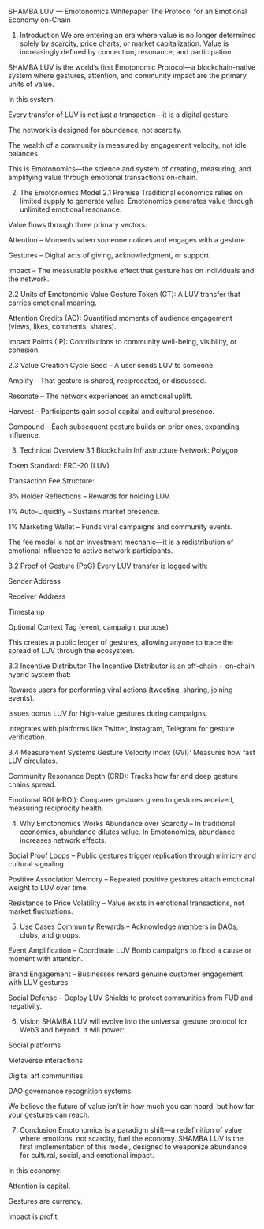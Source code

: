 SHAMBA LUV — Emotonomics Whitepaper
The Protocol for an Emotional Economy on-Chain

1. Introduction
We are entering an era where value is no longer determined solely by scarcity, price charts, or market capitalization.
Value is increasingly defined by connection, resonance, and participation.

SHAMBA LUV is the world’s first Emotonomic Protocol—a blockchain-native system where gestures, attention, and community impact are the primary units of value.

In this system:

Every transfer of LUV is not just a transaction—it is a digital gesture.

The network is designed for abundance, not scarcity.

The wealth of a community is measured by engagement velocity, not idle balances.

This is Emotonomics—the science and system of creating, measuring, and amplifying value through emotional transactions on-chain.

2. The Emotonomics Model
2.1 Premise
Traditional economics relies on limited supply to generate value.
Emotonomics generates value through unlimited emotional resonance.

Value flows through three primary vectors:

Attention – Moments when someone notices and engages with a gesture.

Gestures – Digital acts of giving, acknowledgment, or support.

Impact – The measurable positive effect that gesture has on individuals and the network.

2.2 Units of Emotonomic Value
Gesture Token (GT): A LUV transfer that carries emotional meaning.

Attention Credits (AC): Quantified moments of audience engagement (views, likes, comments, shares).

Impact Points (IP): Contributions to community well-being, visibility, or cohesion.

2.3 Value Creation Cycle
Seed – A user sends LUV to someone.

Amplify – That gesture is shared, reciprocated, or discussed.

Resonate – The network experiences an emotional uplift.

Harvest – Participants gain social capital and cultural presence.

Compound – Each subsequent gesture builds on prior ones, expanding influence.

3. Technical Overview
3.1 Blockchain Infrastructure
Network: Polygon

Token Standard: ERC-20 (LUV)

Transaction Fee Structure:

3% Holder Reflections – Rewards for holding LUV.

1% Auto-Liquidity – Sustains market presence.

1% Marketing Wallet – Funds viral campaigns and community events.

The fee model is not an investment mechanic—it is a redistribution of emotional influence to active network participants.

3.2 Proof of Gesture (PoG)
Every LUV transfer is logged with:

Sender Address

Receiver Address

Timestamp

Optional Context Tag (event, campaign, purpose)

This creates a public ledger of gestures, allowing anyone to trace the spread of LUV through the ecosystem.

3.3 Incentive Distributor
The Incentive Distributor is an off-chain + on-chain hybrid system that:

Rewards users for performing viral actions (tweeting, sharing, joining events).

Issues bonus LUV for high-value gestures during campaigns.

Integrates with platforms like Twitter, Instagram, Telegram for gesture verification.

3.4 Measurement Systems
Gesture Velocity Index (GVI): Measures how fast LUV circulates.

Community Resonance Depth (CRD): Tracks how far and deep gesture chains spread.

Emotional ROI (eROI): Compares gestures given to gestures received, measuring reciprocity health.

4. Why Emotonomics Works
Abundance over Scarcity – In traditional economics, abundance dilutes value. In Emotonomics, abundance increases network effects.

Social Proof Loops – Public gestures trigger replication through mimicry and cultural signaling.

Positive Association Memory – Repeated positive gestures attach emotional weight to LUV over time.

Resistance to Price Volatility – Value exists in emotional transactions, not market fluctuations.

5. Use Cases
Community Rewards – Acknowledge members in DAOs, clubs, and groups.

Event Amplification – Coordinate LUV Bomb campaigns to flood a cause or moment with attention.

Brand Engagement – Businesses reward genuine customer engagement with LUV gestures.

Social Defense – Deploy LUV Shields to protect communities from FUD and negativity.

6. Vision
SHAMBA LUV will evolve into the universal gesture protocol for Web3 and beyond.
It will power:

Social platforms

Metaverse interactions

Digital art communities

DAO governance recognition systems

We believe the future of value isn’t in how much you can hoard, but how far your gestures can reach.

7. Conclusion
Emotonomics is a paradigm shift—a redefinition of value where emotions, not scarcity, fuel the economy.
SHAMBA LUV is the first implementation of this model, designed to weaponize abundance for cultural, social, and emotional impact.

In this economy:

Attention is capital.

Gestures are currency.

Impact is profit.
